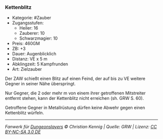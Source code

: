 ### Kettenblitz

- Kategorie: #Zauber
- Zugangsstufen:
  - Heiler: 16
  - Zauberer: 10
  - Schwarzmagier: 10
- Preis: 460GM
- ZB: +3
- Dauer: Augenblicklich
- Distanz: VE x 5 m
- Abklingzeit: 5 Kampfrunden
- Art: Zielzauber



Der ZAW schießt einen Blitz auf einen Feind, der auf bis zu VE weitere Gegner in seiner Nähe überspringt.

Nur Gegner, die 2 oder mehr m von einem ihrer getroffenen Mitstreiter entfernt stehen, kann der Kettenblitz nicht erreichen (sh. GRW S. 60).

Getroffene Gegner in Metallrüstung dürfen keine Abwehr gegen einen Kettenblitz würfeln.





---

_Fanwerk für [Dungeonslayers](https://www.dungeonslayers.net/) © Christian Kennig | Quelle: GRW | Lizenz: [CC BY-NC-SA 3.0 DE](https://creativecommons.org/licenses/by-nc-sa/3.0/de/)_
